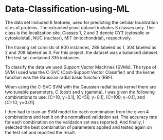 # Data-Classification-using-ML

The data set included 8 features, used for predicting the cellular localization sites of proteins.
The extracted yeast dataset includes 3 classes only. The class is the localization site. Classes 1, 2
and 3 denote CYT (cytosolic or cytoskeletal), NUC (nuclear), MIT (mitochondrial), respectively.

The training set consists of 800 instances, 288 labeled as 1, 304 labeled as 2
and 208 labeled as 3. For this project, the dataset was a balanced dataset. 
The test set contained 335 instances.

To classify the data we used Support Vector Machines (SVMs). 
The type of SVM i used was the C-SVC (Cost-Support Vector Classifier) and the kernel function was the Gaussian radial basis function (RBF).

When using the C-SVC SVM with the Gaussian radial basis kernel there are two tunable parameters, C (cost) and γ (gamma). 
I was given the following combinations to use: [C=10, γ=0.1], [C=50, γ=0.1], [C=100, γ=0.1], and [C=10, γ=0.01].

I then had to train an SVM model for each combination from the given 4 combinations and test it on the normalised validation set. 
The accuracy rate for each combination on the validation set was reported. 
And finally, I selected the best combination of parameters applied and tested again on the test set and reported the result.
